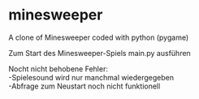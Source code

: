 # minesweeper
A clone of Minesweeper coded with python (pygame)               

Zum Start des Minesweeper-Spiels main.py ausführen
                                                              
                                                                              
                                                                                   
Nocht nicht behobene Fehler:                                                                
-Spielesound wird nur manchmal wiedergegeben                                                                
-Abfrage zum Neustart noch nicht funktionell
